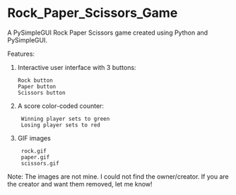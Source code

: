 # Rock_Paper_Scissors_Game

A PySimpleGUI Rock Paper Scissors game created using Python and PySimpleGUI. 

Features:

1. Interactive user interface with 3 buttons:

       Rock button
       Paper button
       Scissors button
2. A score color-coded counter:

        Winning player sets to green
        Losing player sets to red
3. GIF images

        rock.gif
        paper.gif
        scissors.gif

Note: The images are not mine. I could not find the owner/creator. If you are the creator and want them removed, let me know!

